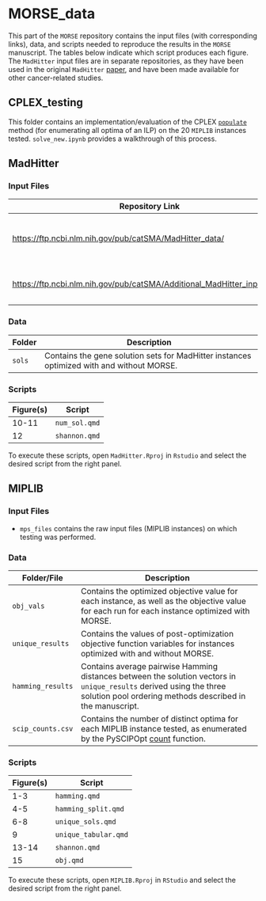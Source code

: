# MORSE_data
This part of the `MORSE` repository contains the input files (with corresponding links), data, and scripts needed to reproduce the results in the `MORSE` manuscript. The tables below indicate which script produces each figure. The `MadHitter` input files are in separate repositories, as they have been used in the original `MadHitter` [paper](https://www.nature.com/articles/s41467-022-29154-2), and have been made available for other cancer-related studies.

## CPLEX_testing
This folder contains an implementation/evaluation of the CPLEX [`populate`](https://www.ibm.com/docs/en/icos/22.1.1?topic=pool-algorithm-populate-procedure) method (for enumerating all optima of an ILP) on the 20 `MIPLIB` instances tested. `solve_new.ipynb` provides a walkthrough of this process.


## MadHitter

### Input Files
|Repository Link|Datasets|
|---------------|--------|
|https://ftp.ncbi.nlm.nih.gov/pub/catSMA/MadHitter_data/|`EMTAB6149`, `GSE103322`, `GSE70630`, `GSE84465`, `GSE89567`|
|https://ftp.ncbi.nlm.nih.gov/pub/catSMA/Additional_MadHitter_input_files/|`GSE117570`, `GSE127465`, `GSE147082`, `GSE162708`|

### Data
|Folder|Description|
|------|-----------|
|`sols`|Contains the gene solution sets for MadHitter instances optimized with and without MORSE.| 

### Scripts
|Figure(s)|Script|
|---------|------|
|10-11     |`num_sol.qmd`|
|12       |`shannon.qmd`|

To execute these scripts, open `MadHitter.Rproj` in `Rstudio` and select the desired script from the right panel.


## MIPLIB

### Input Files
- `mps_files` contains the raw input files (MIPLIB instances) on which testing was performed.

### Data
|Folder/File|Description|
|------|-----------|
|`obj_vals`|Contains the optimized objective value for each instance, as well as the objective value for each run for each instance optimized with MORSE. 
|`unique_results`| Contains the values of post-optimization objective function variables for instances optimized with and without MORSE.|
|`hamming_results`| Contains average pairwise Hamming distances between the solution vectors in `unique_results` derived using the three solution pool ordering methods described in the manuscript.|
|`scip_counts.csv` | Contains the number of distinct optima for each MIPLIB instance tested, as enumerated by the PySCIPOpt [count](https://scipopt.github.io/PySCIPOpt/docs/html/classpyscipopt_1_1scip_1_1Model.html#a5eb880efb244834d39c062297388252b) function.|


### Scripts
|Figure(s)|Script|
|---------|------|
|1-3      |`hamming.qmd`|
|4-5      |`hamming_split.qmd`|
|6-8      |`unique_sols.qmd`|
|9        |`unique_tabular.qmd`|
|13-14    |`shannon.qmd`|
|15       |`obj.qmd`|

To execute these scripts, open `MIPLIB.Rproj` in `RStudio` and select the desired script from the right panel.